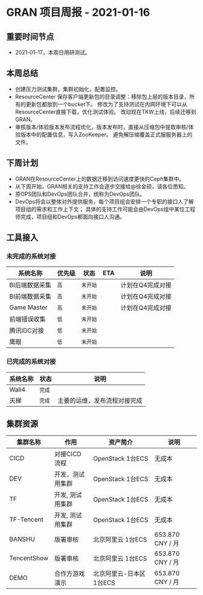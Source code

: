 # GRAN 项目周报 - 2021-01-16

## 重要时间节点

* 2021-01-17，本周日用研测试。

## 本周总结

* 创建压力测试集群，集群初始化，配置监控。
* ResourceCenter 保存客户端更新包的目录调整：移除包上层的版本目录，所有的更新包都放到一个bucket下。 修改为了支持测试在内网环境下可以从ResourceCenter直接下载，优化测试体验。 改动现在TKW上线，后续迁移到GRAN。
* 审核版本/体验版本发布流程优化，版本发布时，直接从压缩包中提取审核/体验版本中的配置信息，写入ZooKeeper。 避免解压缩覆盖正式服服务器上的文件。

## 下周计划

* GRAN在ResourceCenter上的数据迁移到访问速度更快的Ceph集群中。
* 从下周开始，GRAN相关的支持工作会逐步交接给@徐金硕，请各位悉知。
* 原OPS团队和DevOps团队合并，统称为DevOps团队。
* DevOps将会以整体对外提供服务，每个项目组会安排一个专职的接口人了解项目组的需求和工作上下文； 具体的支持工作可能会由DevOps组中某位工程师完成，项目组和DevOps都面向接口人沟通。

## 工具接入

### 未完成的系统对接

|系统名称|优先级|状态|ETA|说明|
|----|----|----|----|---|
|BI后端数据采集|`高`|`未开始`||计划在Q4完成对接|
|BI前端数据采集|`高`|`未开始`||计划在Q4完成对接|
|Game Master|`高`|`未开始`||计划在Q4完成对接|
|前端错误收集|`低`|`未开始`|||
|腾讯IDC对接|`低`|`未开始`|||
|鹰眼|`低`|`未开始`|||

### 已完成的系统对接

|系统名称|状态|说明|
|----|----|----|
|Wall4|`完成`||
|天梯|`完成`| 主要的运维，发布流程对接完成 |

## 集群资源

|集群名称|作用|资产简介|说明|
|----|----|----|----|
|CICD|对接CICD流程|OpenStack 1台ECS|无成本|
|DEV|开发，测试用集群|OpenStack 1台ECS|无成本|
|TF|开发, 测试用集群|OpenStack 1台ECS|无成本|
|TF-Tencent|开发, 测试用集群|OpenStack 1台ECS|无成本|
|BANSHU|版署审核|北京阿里云 1台ECS| 653.870 CNY / 月 |
|TencentShow|版署审核|北京阿里云 1台ECS| 653.870 CNY / 月 |
|DEMO|合作方游戏演示|北京阿里云-日本区 1台ECS| 653.870 CNY / 月 |
